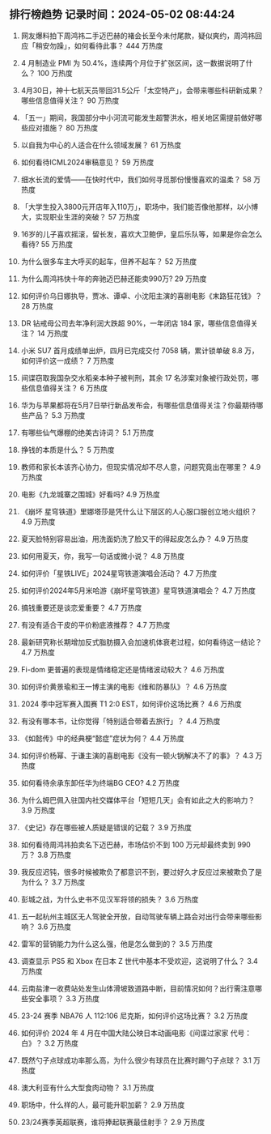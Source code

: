 
## 排行榜趋势 记录时间：2024-05-02 08:44:24
  
  1. 网友爆料拍下周鸿祎二手迈巴赫的褚会长至今未付尾款，疑似爽约，周鸿祎回应「稍安勿躁」，如何看待此事？ 444 万热度
    
  2. 4 月制造业 PMI 为 50.4%，连续两个月位于扩张区间，这一数据说明了什么？ 100 万热度
    
  3. 4月30日，神十七航天员带回31.5公斤「太空特产」，会带来哪些科研新成果？哪些信息值得关注？ 90 万热度
    
  4. 「五一」期间，我国部分中小河流可能发生超警洪水，相关地区需提前做好哪些应对措施？ 80 万热度
    
  5. 以自我为中心的人适合在什么领域发展？ 61 万热度
    
  6. 如何看待ICML2024审稿意见？ 59 万热度
    
  7. 细水长流的爱情——在快时代中，我们如何寻觅那份慢慢喜欢的温柔？ 58 万热度
    
  8. 「大学生投入3800元开店年入110万」，职场中，我们能否像他那样，以小博大，实现职业生涯的突破？ 57 万热度
    
  9. 16岁的儿子喜欢摇滚，留长发，喜欢大卫鲍伊，皇后乐队等，如果是你会怎么看待? 55 万热度
    
  10. 为什么很多车主大呼买的起车，但养不起车？ 52 万热度
    
  11. 为什么周鸿祎快十年的奔驰迈巴赫还能卖990万? 29 万热度
    
  12. 如何评价乌日娜执导，贾冰、谭卓、小沈阳主演的喜剧电影《末路狂花钱》？ 28 万热度
    
  13. DR 钻戒母公司去年净利润大跌超 90%，一年闭店 184 家，哪些信息值得关注？ 14 万热度
    
  14. 小米 SU7 首月成绩单出炉，四月已完成交付 7058 辆，累计锁单破 8.8 万，如何评价这一成绩？ 7 万热度
    
  15. 间谍窃取我国杂交水稻亲本种子被判刑，其余 17 名涉案对象被行政处罚，哪些信息值得关注？ 6 万热度
    
  16. 华为与苹果都将在5月7日举行新品发布会，有哪些信息值得关注？你最期待哪些产品？ 5.3 万热度
    
  17. 有哪些仙气爆棚的绝美古诗词？ 5.1 万热度
    
  18. 挣钱的本质是什么？ 5 万热度
    
  19. 教师和家长本该齐心协力，但现实情况却不尽人意，问题究竟出在哪里？ 4.9 万热度
    
  20. 电影《九龙城寨之围城》好看吗? 4.9 万热度
    
  21. 《崩坏 星穹铁道》里娜塔莎是凭什么让下层区的人心服口服创立地火组织？ 4.9 万热度
    
  22. 夏天脸特别容易出油，用洗面奶洗了脸又干的得起皮怎么办？ 4.9 万热度
    
  23. 如何用夏天，你，我写一句话或微小说？ 4.8 万热度
    
  24. 如何评价「星铁LIVE」2024星穹铁道演唱会活动？ 4.7 万热度
    
  25. 如何评价2024年5月米哈游《崩坏星穹铁道》星穹铁道演唱会？ 4.7 万热度
    
  26. 搞钱重要还是谈恋爱重要？ 4.7 万热度
    
  27. 有没有适合干皮的平价粉底液推荐？ 4.7 万热度
    
  28. 最新研究称长期增加反式脂肪摄入会加速机体衰老过程，如何看待这一结论？ 4.7 万热度
    
  29. Fi-dom 更普遍的表现是情绪稳定还是情绪波动较大？ 4.6 万热度
    
  30. 如何评价黄景瑜和王一博主演的电影《维和防暴队》？ 4.6 万热度
    
  31. 2024 季中冠军赛入围赛 T1 2:0 EST，如何评价这场比赛？ 4.6 万热度
    
  32. 有没有哪本书，让你觉得「特别适合带着去旅行」？ 4.4 万热度
    
  33. 《如懿传》中的经典梗“懿症”症状为何？ 4.4 万热度
    
  34. 如何评价杨幂、于谦主演的喜剧电影《没有一顿火锅解决不了的事》？ 4.3 万热度
    
  35. 如何看待余承东卸任华为终端BG CEO? 4.2 万热度
    
  36. 为什么姆巴佩入驻国内社交媒体平台「短短几天」会有如此之大的影响力？ 3.9 万热度
    
  37. 《史记》存在哪些被人质疑是错误的记载？ 3.9 万热度
    
  38. 如何看待周鸿祎拍卖名下迈巴赫，市场估价不到 100 万元却最终卖到 990 万？ 3.8 万热度
    
  39. 我反应迟钝，很多时候被欺负了都意识不到，要过好久才反应过来被欺负了是为什么？ 3.7 万热度
    
  40. 彭城之战，为什么史书不见汉军将领的损失？ 3.6 万热度
    
  41. 五一起杭州主城区无人驾驶全开放，自动驾驶车辆上路会对出行会带来哪些影响？ 3.6 万热度
    
  42. 雷军的营销能力为什么这么强，他是怎么做到的？ 3.5 万热度
    
  43. 调查显示 PS5 和 Xbox 在日本 Z 世代中基本不受欢迎，这说明了什么？ 3.4 万热度
    
  44. 云南盐津一收费站处发生山体滑坡致道路中断，目前情况如何？出行需注意哪些安全事项？ 3.3 万热度
    
  45. 23-24 赛季 NBA76 人 112:106 尼克斯，如何评价这场比赛？ 3.2 万热度
    
  46. 如何评价 2024 年 4 月在中国大陆公映日本动画电影《间谍过家家 代号：白》？ 3.2 万热度
    
  47. 既然勺子点球成功率那么高，为什么很少有球员在比赛时踢勺子点球？ 3.1 万热度
    
  48. 澳大利亚有什么大型食肉动物？ 3.1 万热度
    
  49. 职场中，什么样的人，最可能升职加薪？ 2.9 万热度
    
  50. 23/24赛季英超联赛，谁将捧起联赛最佳射手？ 2.9 万热度
    